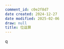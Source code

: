 ```yaml
---
comment_id: c0e2f8d7
date created: 2024-12-27
date modified: 2025-02-06
draw: null
title: 位运算
---
```

q
